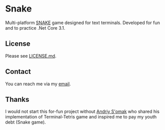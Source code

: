 # Snake 
Multi-platform [SNAKE](https://en.wikipedia.org/wiki/Snake_(video_game_genre)) game designed for text terminals.
Developed for fun and to practice .Net Core 3.1.

## License
Please see [LICENSE.md](LICENSE.md).

## Contact
You can reach me via my [email](mailto://denis.golovin@gmail.com).

## Thanks
I would not start this for-fun project without [Andriy S'omak](https://github.com/semack/terminal-tetris) 
who shared his implementation of Terminal-Tetris game and inspired me to pay my youth debt (Snake game).